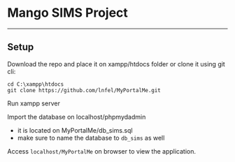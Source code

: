 # Mango SIMS Project

----
## Setup
Download the repo and place it on xampp/htdocs folder or clone it using git cli:

    cd C:\xampp\htdocs
    git clone https://github.com/lnfel/MyPortalMe.git

Run xampp server

Import the database on localhost/phpmydadmin

* it is located on MyPortalMe/db_sims.sql
* make sure to name the database to `db_sims` as well

Access `localhost/MyPortalMe` on browser to view the application.